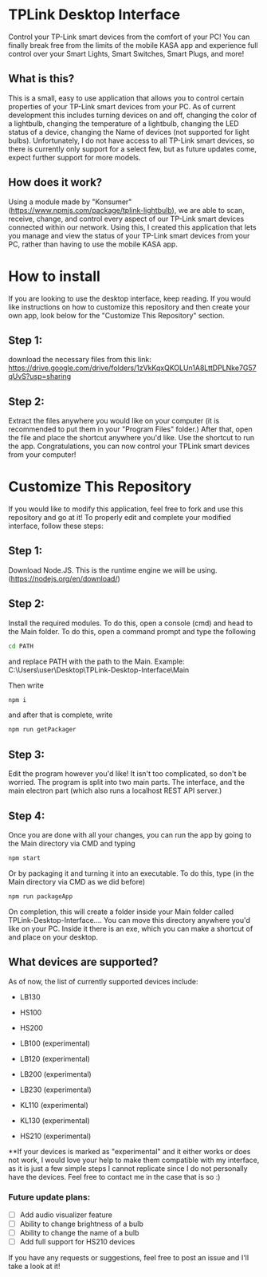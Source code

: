 # TPLink Desktop Interface
Control your TP-Link smart devices from the comfort of your PC! You can finally break free from the limits of the mobile KASA app and experience full control over your Smart Lights, Smart Switches, Smart Plugs, and more!

## What is this?
This is a small, easy to use application that allows you to control certain properties of your TP-Link smart devices from your PC. As of current development this includes turning devices on and off, changing the color of a lightbulb, changing the temperature of a lightbulb, changing the LED status of a device, changing the Name of devices (not supported for light bulbs). Unfortunately, I do not have access to all TP-Link smart devices, so there is currently only support for a select few, but as future updates come, expect further support for more models.

## How does it work?
Using a module made by "Konsumer" (https://www.npmjs.com/package/tplink-lightbulb), we are able to scan, receive, change, and control every aspect of our TP-Link smart devices connected within our network. Using this, I created this application that lets you manage and view the status of your TP-Link smart devices from your PC, rather than having to use the mobile KASA app.

# How to install
If you are looking to use the desktop interface, keep reading. If you would like instructions on how to customize this repository and then create your own app, look below for the "Customize This Repository" section.

## Step 1:
download the necessary files from this link: https://drive.google.com/drive/folders/1zVkKqxQKOLUn1A8LttDPLNke7G57qUvS?usp=sharing

## Step 2:
Extract the files anywhere you would like on your computer (it is recommended to put them in your "Program Files" folder.) After that, open the file and place the shortcut anywhere you'd like. Use the shortcut to run the app. Congratulations, you can now control your TPLink smart devices from your computer!

# Customize This Repository
If you would like to modify this application, feel free to fork and use this repository and go at it! To properly edit and complete your modified interface, follow these steps:

## Step 1:
Download Node.JS. This is the runtime engine we will be using. (https://nodejs.org/en/download/)

## Step 2:
Install the required modules. To do this, open a console (cmd) and head to the Main folder. To do this, open a command prompt and type the following 
```cmd
cd PATH
```
and replace PATH with the path to the Main. Example: C:\Users\user\Desktop\TPLink-Desktop-Interface\Main

Then write
```cmd
npm i
```
and after that is complete, write
```cmd
npm run getPackager
```

## Step 3:
Edit the program however you'd like! It isn't too complicated, so don't be worried. The program is split into two main parts. The interface, and the main electron part (which also runs a localhost REST API server.)

## Step 4:
Once you are done with all your changes, you can run the app by going to the Main directory via CMD and typing
```cmd
npm start
```
Or by packaging it and turning it into an executable. To do this, type (in the Main directory via CMD as we did before)
```cmd
npm run packageApp
```
On completion, this will create a folder inside your Main folder called TPLink-Desktop-Interface....
You can move this directory anywhere you'd like on your PC. Inside it there is an exe, which you can make a shortcut of and place on your desktop.


## What devices are supported?
As of now, the list of currently supported devices include:


* LB130
* HS100
* HS200


* LB100 (experimental) 
* LB120 (experimental) 
* LB200 (experimental) 
* LB230 (experimental) 
* KL110 (experimental) 
* KL130 (experimental) 
* HS210 (experimental)

**If your devices is marked as "experimental" and it either works or does not work, I would love your help to make them compatible with my interface, as it is just a few simple steps I cannot replicate since I do not personally have the devices. Feel free to contact me in the case that is so :)

### Future update plans:
- [ ] Add audio visualizer feature
- [ ] Ability to change brightness of a bulb
- [ ] Ability to change the name of a bulb
- [ ] Add full support for HS210 devices

If you have any requests or suggestions, feel free to post an issue and I'll take a look at it!
